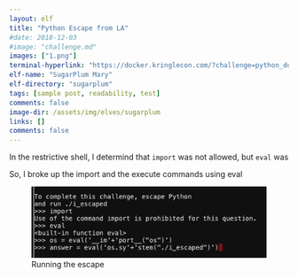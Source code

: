 ```yaml
---
layout: elf
title: "Python Escape from LA"
#date: 2018-12-03
#image: "challenge.md"
images: ["1.png"]
terminal-hyperlink: "https://docker.kringlecon.com/?challenge=python_docker_challenge"
elf-name: "SugarPlum Mary"
elf-directory: "sugarplum"
tags: [sample post, readability, test]
comments: false
image-dir: /assets/img/elves/sugarplum
links: []
comments: false
---
```




In the restrictive shell, I determind that ```import``` was not allowed, but ```eval``` was



So, I broke up the import and the execute commands using eval

<figure>
	<img src="/assets/img/elves/sugarplum/1.png">
	<figcaption>Running the escape</figcaption>
</figure>

